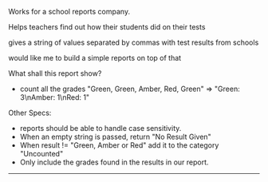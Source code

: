 Works for a school reports company.

Helps teachers find out how their students did on their tests

gives a string of values separated by commas with test results from schools

would like me to build a simple reports on top of that

What shall this report show?
- count all the grades
"Green, Green, Amber, Red, Green" => "Green: 3\nAmber: 1\nRed: 1"

Other Specs:
- reports should be able to handle case sensitivity.
- When an empty string is passed, return "No Result Given"
- When result != "Green, Amber or Red" add it to the category "Uncounted"
- Only include the grades found in the results in our report.
--------------------------------------------------------